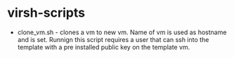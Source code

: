 # virsh-scripts

* clone_vm.sh - clones a vm to new vm. Name of vm is used as hostname and is set. Runnign this script requires a user that can ssh into the template with a pre installed public key on the template vm. 
